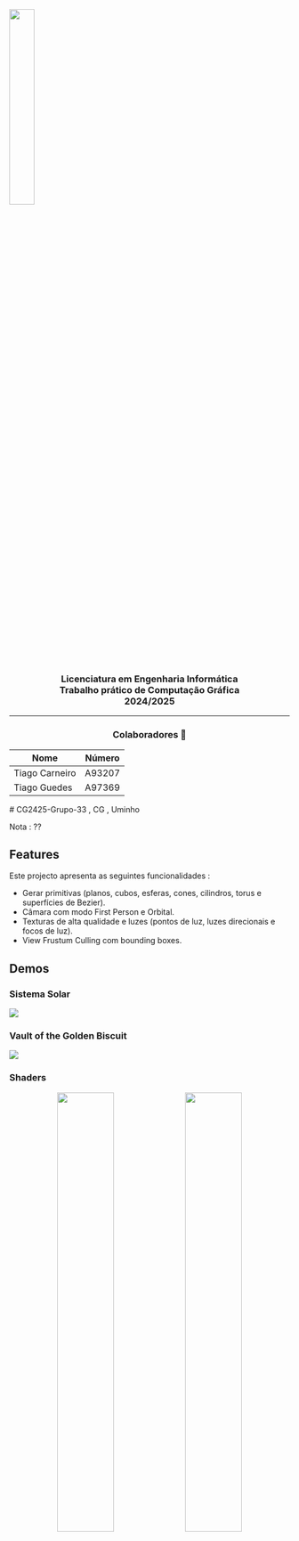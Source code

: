 <img src='media/uminho_eng.png' width="30%"/>

<h3 align="center">Licenciatura em Engenharia Informática <br> Trabalho prático de Computação Gráfica <br> 2024/2025 </h3>

---

<h3 align="center"> Colaboradores &#129309 </h2>

<div align="center">

| Nome             | Número  |
| ---------------- | ------- |
| Tiago Carneiro   | A93207  |
| Tiago Guedes     | A97369  |

</div>
# CG2425-Grupo-33 , CG , Uminho 

Nota : ??

## Features

Este projecto apresenta as seguintes funcionalidades : 

 - Gerar primitivas (planos, cubos, esferas, cones, cilindros, torus e superfícies de Bezier).
 - Câmara com modo First Person e Orbital.
 - Texturas de alta qualidade e luzes (pontos de luz, luzes direcionais e focos de luz).
 - View Frustum Culling com bounding boxes.

## Demos

### Sistema Solar
<img src='media/solar_system.png'/>

### Vault of the Golden Biscuit

<img src='media/vault_of_the_golden_biscuit.png'/>

### Shaders

<div style="text-align: center">
<img src='media/crt_shader.png' width="45%"/>  <img src='media/outline_shader.png' width="45%"/>
</div>
